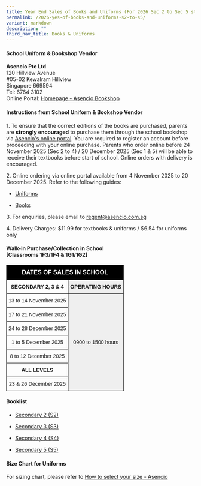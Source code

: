 ```yaml
---
title: Year End Sales of Books and Uniforms (For 2026 Sec 2 to Sec 5 students)
permalink: /2026-yes-of-books-and-uniforms-s2-to-s5/
variant: markdown
description: ""
third_nav_title: Books & Uniforms
---
```

<h4>School Uniform &amp; Bookshop Vendor</h4>
<p><strong>Asencio Pte Ltd</strong>
<br>120 Hillview Avenue
<br>#05-02 Kewalram Hillview
<br>Singapore 669594
<br>Tel: 6764 3102
<br>Online Portal: <a href="https://asenciobookshop.sg/" rel="noopener noreferrer nofollow" target="_blank">Homepage - Asencio Bookshop</a>
</p>
<h4>Instructions from School Uniform &amp; Bookshop Vendor</h4>
<p>1. To ensure that the correct editions of the books are purchased, parents
are <strong>strongly encouraged</strong> to purchase them through the school
bookshop via <a href="https://asenciobookshop.sg/" rel="noopener nofollow" target="_blank">Asencio's online portal</a>.
You are required to register an account before proceeding with your online
purchase. Parents who order online before 24 November 2025 (Sec 2 to 4)
/ 20 December 2025 (Sec 1 &amp; 5) will be able to receive their textbooks before
start of school. Online orders with delivery is encouraged.</p>
<p>2. Online ordering via online portal available
from 4 November 2025 to 20 December 2025. Refer to the following guides:</p>
<ul data-tight="true" class="tight">
<li>
<p><a href="/files/uniforms%20online%20guide.pdf" rel="noopener noreferrer nofollow" target="_blank">Uniforms</a>
</p>
</li>
<li>
<p><a href="/files/textbooks%20online%20guide.pdf" rel="noopener noreferrer nofollow" target="_blank">Books</a>
</p>
</li>
</ul>
<p>3. For enquiries, please email to <a href="mailto:regent@asencio.com.sg" rel="noopener noreferrer nofollow" target="_blank">regent@asencio.com.sg</a>
</p>
<p>4. Delivery Charges: $11.99 for textbooks &amp; uniforms / $6.54 for uniforms only</p>
<h4>Walk-in Purchase/Collection in School <br>[Classrooms 1F3/1F4 &amp; 1G1/1G2]</h4>
<style type="text/css">
.tg  {border-collapse:collapse;border-spacing:0;}
.tg td{border-color:black;border-style:solid;border-width:1px;font-family:Arial, sans-serif;font-size:14px;
  overflow:hidden;padding:10px 5px;word-break:normal;}
.tg th{border-color:black;border-style:solid;border-width:1px;font-family:Arial, sans-serif;font-size:14px;
  font-weight:normal;overflow:hidden;padding:10px 5px;word-break:normal;}
.tg .tg-gfnm{background-color:#efefef;border-color:#000000;text-align:center;vertical-align:middle}
.tg .tg-hspo{background-color:#000000;font-size:medium;text-align:center;vertical-align:middle}
.tg .tg-xwyw{border-color:#000000;text-align:center;vertical-align:middle}
</style>
<table class="tg">
<thead>
  <tr>
    <th colspan="2" class="tg-hspo"><span style="font-weight:bold;color:#FFF">DATES OF SALES IN SCHOOL</span></th>
  </tr>
</thead>
<tbody>
  <tr>
    <td class="tg-xwyw"><span style="font-weight:bold">SECONDARY 2, 3 &amp; 4</span></td>
    <td class="tg-gfnm"><span style="font-weight:bold">OPERATING HOURS</span></td>
  </tr>
  <tr>
    <td class="tg-xwyw">13 to 14 November 2025</td>
    <td rowspan="8" class="tg-gfnm">0900 to 1500 hours</td>
  </tr>
    <tr>
    <td class="tg-xwyw">17 to 21 November 2025</td>
  </tr>
		<tr>
    <td class="tg-xwyw">24 to 28 December 2025</td>
  </tr>
	<tr>
    <td class="tg-xwyw">1 to 5 December 2025</td>
  </tr>
	<tr>
    <td class="tg-xwyw">8 to 12 December 2025</td>
  </tr>
	<tr>
		<td class="tg-xwyw"><span style="font-weight:bold">ALL LEVELS</span></td>
  </tr>
	<tr>
    <td class="tg-xwyw">23 &amp; 26 December 2025</td>
  </tr>
</tbody>
</table>

<h4>Booklist</h4>
<ul data-tight="true" class="tight">
<li>
<p><a href="/files/Regent_Secondary_2026___Sec_2.pdf" rel="noopener noreferrer nofollow" target="_blank">Secondary 2 (S2)</a>
</p>
</li>
<li>
<p><a href="/files/Regent_Secondary_2026___Sec_3.pdf" rel="noopener noreferrer nofollow" target="_blank">Secondary 3 (S3)</a>
</p>
</li>
<li>
<p><a href="/files/Regent_Secondary_2026___Sec_4.pdf" rel="noopener noreferrer nofollow" target="_blank">Secondary 4 (S4)</a>
</p>
</li>
<li>
<p><a href="/files/Regent_Secondary_2026___Sec_5.pdf" rel="noopener noreferrer nofollow" target="_blank">Secondary 5 (S5)</a>
</p>
</li>
</ul>
<h4>Size Chart for Uniforms</h4>
<p>For sizing chart, please refer to <a href="https://asenciobookshop.sg/how-to-select-your-size/" rel="noopener noreferrer nofollow" target="_blank">How to select your size - Asencio</a>
</p>